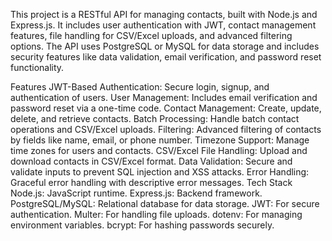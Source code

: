 This project is a RESTful API for managing contacts, built with Node.js and Express.js. It includes user authentication with JWT, contact management features, file handling for CSV/Excel uploads, and advanced filtering options. The API uses PostgreSQL or MySQL for data storage and includes security features like data validation, email verification, and password reset functionality.

Features
JWT-Based Authentication: Secure login, signup, and authentication of users.
User Management: Includes email verification and password reset via a one-time code.
Contact Management: Create, update, delete, and retrieve contacts.
Batch Processing: Handle batch contact operations and CSV/Excel uploads.
Filtering: Advanced filtering of contacts by fields like name, email, or phone number.
Timezone Support: Manage time zones for users and contacts.
CSV/Excel File Handling: Upload and download contacts in CSV/Excel format.
Data Validation: Secure and validate inputs to prevent SQL injection and XSS attacks.
Error Handling: Graceful error handling with descriptive error messages.
Tech Stack
Node.js: JavaScript runtime.
Express.js: Backend framework.
PostgreSQL/MySQL: Relational database for data storage.
JWT: For secure authentication.
Multer: For handling file uploads.
dotenv: For managing environment variables.
bcrypt: For hashing passwords securely.
